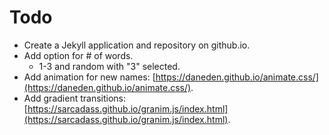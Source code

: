 # Todo

  * Create a Jekyll application and repository on github.io.
  * Add option for # of words.
    * 1-3 and random with "3" selected.
  * Add animation for new names: [https://daneden.github.io/animate.css/](https://daneden.github.io/animate.css/).
  * Add gradient transitions: [https://sarcadass.github.io/granim.js/index.html](https://sarcadass.github.io/granim.js/index.html).
